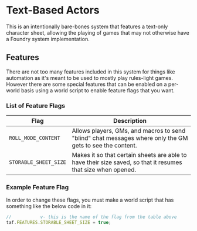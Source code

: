 # Text-Based Actors
This is an intentionally bare-bones system that features a text-only character
sheet, allowing the playing of games that may not otherwise have a Foundry system
implementation.

## Features
There are not too many features included in this system for things like automation
as it's meant to be used to mostly play rules-light games. However there are some
special features that can be enabled on a per-world basis using a world script
to enable feature flags that you want.

### List of Feature Flags
| Flag | Description
| - | -
| `ROLL_MODE_CONTENT` | Allows players, GMs, and macros to send "blind" chat messages where only the GM gets to see the content.
| `STORABLE_SHEET_SIZE` | Makes it so that certain sheets are able to have their size saved, so that it resumes that size when opened.

### Example Feature Flag
In order to change these flags, you must make a world script that has something
like the below code in it:

```js
//           v- this is the name of the flag from the table above
taf.FEATURES.STORABLE_SHEET_SIZE = true;
```